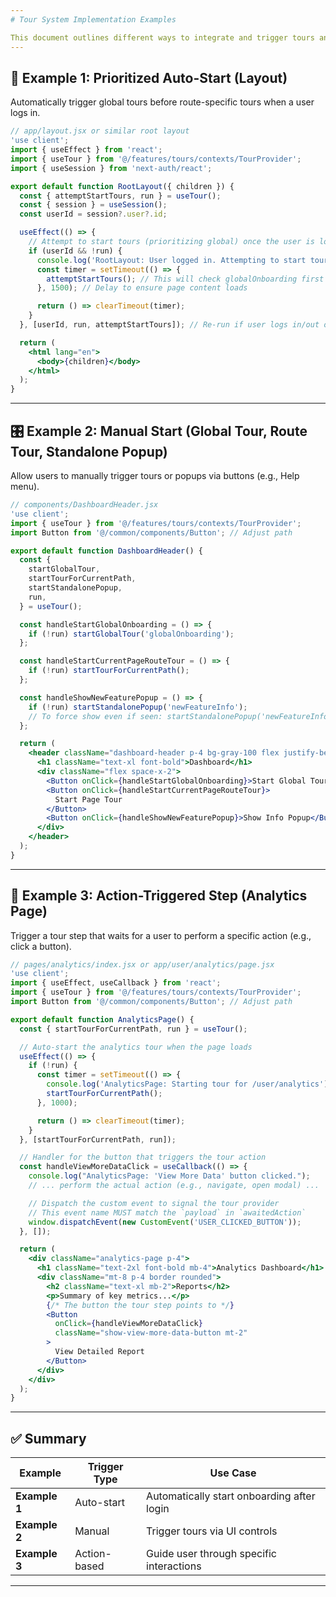 ```yaml
---
# Tour System Implementation Examples

This document outlines different ways to integrate and trigger tours and popups using the `TourProvider` in a Next.js application. The examples include auto-starting tours on login, manually triggering tours, and action-based tour steps.
---
```


## 🧩 Example 1: Prioritized Auto-Start (Layout)

Automatically trigger global tours before route-specific tours when a user logs in.

```jsx
// app/layout.jsx or similar root layout
'use client';
import { useEffect } from 'react';
import { useTour } from '@/features/tours/contexts/TourProvider';
import { useSession } from 'next-auth/react';

export default function RootLayout({ children }) {
  const { attemptStartTours, run } = useTour();
  const { session } = useSession();
  const userId = session?.user?.id;

  useEffect(() => {
    // Attempt to start tours (prioritizing global) once the user is logged in and no tour is running
    if (userId && !run) {
      console.log('RootLayout: User logged in. Attempting to start tours.');
      const timer = setTimeout(() => {
        attemptStartTours(); // This will check globalOnboarding first
      }, 1500); // Delay to ensure page content loads

      return () => clearTimeout(timer);
    }
  }, [userId, run, attemptStartTours]); // Re-run if user logs in/out or tour stops

  return (
    <html lang="en">
      <body>{children}</body>
    </html>
  );
}
```

---

## 🎛️ Example 2: Manual Start (Global Tour, Route Tour, Standalone Popup)

Allow users to manually trigger tours or popups via buttons (e.g., Help menu).

```jsx
// components/DashboardHeader.jsx
'use client';
import { useTour } from '@/features/tours/contexts/TourProvider';
import Button from '@/common/components/Button'; // Adjust path

export default function DashboardHeader() {
  const {
    startGlobalTour,
    startTourForCurrentPath,
    startStandalonePopup,
    run,
  } = useTour();

  const handleStartGlobalOnboarding = () => {
    if (!run) startGlobalTour('globalOnboarding');
  };

  const handleStartCurrentPageRouteTour = () => {
    if (!run) startTourForCurrentPath();
  };

  const handleShowNewFeaturePopup = () => {
    if (!run) startStandalonePopup('newFeatureInfo');
    // To force show even if seen: startStandalonePopup('newFeatureInfo', { force: true });
  };

  return (
    <header className="dashboard-header p-4 bg-gray-100 flex justify-between items-center">
      <h1 className="text-xl font-bold">Dashboard</h1>
      <div className="flex space-x-2">
        <Button onClick={handleStartGlobalOnboarding}>Start Global Tour</Button>
        <Button onClick={handleStartCurrentPageRouteTour}>
          Start Page Tour
        </Button>
        <Button onClick={handleShowNewFeaturePopup}>Show Info Popup</Button>
      </div>
    </header>
  );
}
```

---

## 🎯 Example 3: Action-Triggered Step (Analytics Page)

Trigger a tour step that waits for a user to perform a specific action (e.g., click a button).

```jsx
// pages/analytics/index.jsx or app/user/analytics/page.jsx
'use client';
import { useEffect, useCallback } from 'react';
import { useTour } from '@/features/tours/contexts/TourProvider';
import Button from '@/common/components/Button'; // Adjust path

export default function AnalyticsPage() {
  const { startTourForCurrentPath, run } = useTour();

  // Auto-start the analytics tour when the page loads
  useEffect(() => {
    if (!run) {
      const timer = setTimeout(() => {
        console.log('AnalyticsPage: Starting tour for /user/analytics');
        startTourForCurrentPath();
      }, 1000);

      return () => clearTimeout(timer);
    }
  }, [startTourForCurrentPath, run]);

  // Handler for the button that triggers the tour action
  const handleViewMoreDataClick = useCallback(() => {
    console.log("AnalyticsPage: 'View More Data' button clicked.");
    // ... perform the actual action (e.g., navigate, open modal) ...

    // Dispatch the custom event to signal the tour provider
    // This event name MUST match the `payload` in `awaitedAction`
    window.dispatchEvent(new CustomEvent('USER_CLICKED_BUTTON'));
  }, []);

  return (
    <div className="analytics-page p-4">
      <h1 className="text-2xl font-bold mb-4">Analytics Dashboard</h1>
      <div className="mt-8 p-4 border rounded">
        <h2 className="text-xl mb-2">Reports</h2>
        <p>Summary of key metrics...</p>
        {/* The button the tour step points to */}
        <Button
          onClick={handleViewMoreDataClick}
          className="show-view-more-data-button mt-2"
        >
          View Detailed Report
        </Button>
      </div>
    </div>
  );
}
```

---

## ✅ Summary

| Example       | Trigger Type | Use Case                                   |
| ------------- | ------------ | ------------------------------------------ |
| **Example 1** | Auto-start   | Automatically start onboarding after login |
| **Example 2** | Manual       | Trigger tours via UI controls              |
| **Example 3** | Action-based | Guide user through specific interactions   |

---
